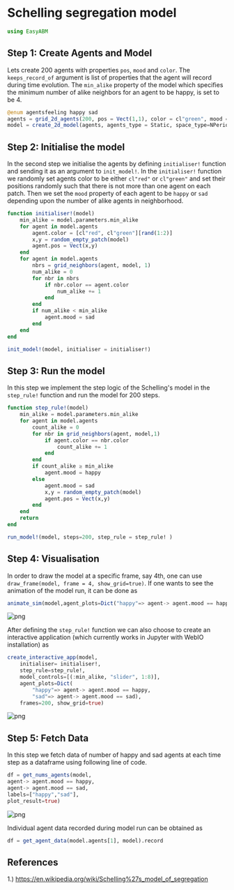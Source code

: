 
# Schelling segregation model

```julia
using EasyABM
```

## Step 1: Create Agents and Model

Lets create 200 agents with properties `pos`, `mood` and `color`. The `keeps_record_of` argument is list of properties that the agent will record during time evolution. The `min_alike` property of the model which specifies the minimum number of alike neighbors for an agent to be happy, is set to be 4. 

```julia
@enum agentsfeeling happy sad
agents = grid_2d_agents(200, pos = Vect(1,1), color = cl"green", mood = happy, keeps_record_of=Set([:pos, :mood]))
model = create_2d_model(agents, agents_type = Static, space_type=NPeriodic, size = (20,20), min_alike = 4)
```

## Step 2: Initialise the model

In the second step we initialise the agents by defining `initialiser!` function and sending it as an argument to `init_model!`. In the `initialiser!` function we randomly set agents color to be either `cl"red"` or `cl"green"` and set their positions randomly such that there is not more than one agent on each patch. Then we set the `mood` property of each agent to be `happy` or `sad` depending upon the number of alike agents in neighborhood. 


```julia
function initialiser!(model)
    min_alike = model.parameters.min_alike
    for agent in model.agents
        agent.color = [cl"red", cl"green"][rand(1:2)]
        x,y = random_empty_patch(model)   
        agent.pos = Vect(x,y)
    end    
    for agent in model.agents
        nbrs = grid_neighbors(agent, model, 1)
        num_alike = 0
        for nbr in nbrs
            if nbr.color == agent.color
                num_alike += 1
            end
        end
        if num_alike < min_alike
            agent.mood = sad
        end
    end
end

init_model!(model, initialiser = initialiser!)
```

## Step 3: Run the model

In this step we implement the step logic of the Schelling's model in the `step_rule!` function and run the model for 200 steps. 



```julia
function step_rule!(model)
    min_alike = model.parameters.min_alike
    for agent in model.agents
        count_alike = 0
        for nbr in grid_neighbors(agent, model,1)
            if agent.color == nbr.color
                count_alike += 1
            end
        end
        if count_alike ≥ min_alike
            agent.mood = happy
        else
            agent.mood = sad
            x,y = random_empty_patch(model) 
            agent.pos = Vect(x,y)
        end
    end
    return
end

run_model!(model, steps=200, step_rule = step_rule! )
```

## Step 4: Visualisation 

In order to draw the model at a specific frame, say 4th, one can use `draw_frame(model, frame = 4, show_grid=true)`. If one wants to see the animation of the model run, it can be done as 

```julia
animate_sim(model,agent_plots=Dict("happy"=> agent-> agent.mood == happy, "sad"=> agent-> agent.mood == sad), show_grid=true)
```

![png](assets/Schelling/SchellingAnim1.png)


After defining the `step_rule!` function we can also choose to create an interactive application (which currently works in Jupyter with WebIO installation) as 

```julia
create_interactive_app(model, 
    initialiser= initialiser!,
    step_rule=step_rule!,
    model_controls=[(:min_alike, "slider", 1:8)], 
    agent_plots=Dict(
        "happy"=> agent-> agent.mood == happy, 
        "sad"=> agent-> agent.mood == sad),
    frames=200, show_grid=true) 
```

![png](assets/Schelling/SchellingIntApp.png)




## Step 5: Fetch Data 

In this step we fetch data of number of happy and sad agents at each time step as a dataframe using following line of code. 

```julia
df = get_nums_agents(model, 
agent-> agent.mood == happy, 
agent-> agent.mood == sad,
labels=["happy","sad"], 
plot_result=true)
```

![png](assets/Schelling/SchellingPlot1.png)

Individual agent data recorded during model run can be obtained as 

```julia
df = get_agent_data(model.agents[1], model).record
```


## References
1.) https://en.wikipedia.org/wiki/Schelling%27s_model_of_segregation
    


